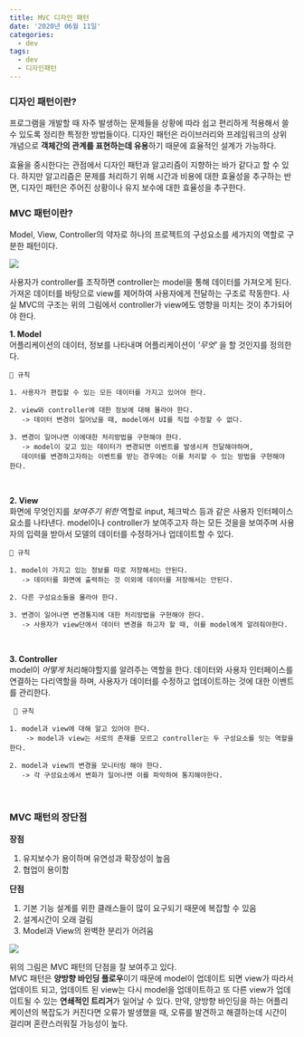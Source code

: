 ```yaml
---
title: MVC 디자인 패턴
date: '2020년 06월 11일'
categories:
  - dev
tags:
  - dev
  - 디자인패턴
---
```


### 디자인 패턴이란?
프로그램을 개발할 때 자주 발생하는 문제들을 상황에 따라 쉽고 편리하게 적용해서 쓸 수 있도록 정리한 특정한 방법들이다. 디자인 패턴은 라이브러리와 프레임워크의 상위 개념으로 **객체간의 관계를 표현하는데 유용**하기 때문에 효율적인 설계가 가능하다. 

효율을 중시한다는 관점에서 디자인 패턴과 알고리즘이 지향하는 바가 같다고 할 수 있다. 하지만 알고리즘은 문제를 처리하기 위해 시간과 비용에 대한 효율성을 추구하는 반면, 디자인 패턴은 주어진 상황이나 유지 보수에 대한 효율성을 추구한다. 


### MVC 패턴이란?
Model, View, Controller의 약자로 하나의 프로젝트의 구성요소를 세가지의 역할로 구분한 패턴이다. 

![](https://mblogthumb-phinf.pstatic.net/MjAxNzAzMjVfMjIg/MDAxNDkwNDM4ODMzNjI2.nzDNB5K0LuyP4joE2C4rIbL5Ue2F3at7wiI6ZpuTJN0g.WZ6V-WHZygLYW2WSdzcs7uAiAWgAJe3_H0XdkYKkutkg.PNG.jhc9639/1262.png?type=w800)

사용자가 controller를 조작하면 controller는 model을 통해 데이터를 가져오게 된다. 가져온 데이터를 바탕으로 view를 제어하여 사용자에게 전달하는 구조로 작동한다. 사실 MVC의 구조는 위의 그림에서 controller가 view에도 영향을 미치는 것이 추가되어야 한다. 

**1. Model**
<br />
어플리케이션의 데이터, 정보를 나타내며 어플리케이션이 *'무엇'* 을 할 것인지를 정의한다. 

    📌 규칙 

	1. 사용자가 편집할 수 있는 모든 데이터를 가지고 있어야 한다. 

    2. view와 controller에 대한 정보에 대해 몰라야 한다. 
       -> 데이터 변경이 일어났을 때, model에서 UI를 직접 수정할 수 없다. 

    3. 변경이 일어나면 이에대한 처리방법을 구현해야 한다.
       -> model이 갖고 있는 데이터가 변경되면 이벤트를 발생시켜 전달해야하며, 
       데이터를 변경하고자하는 이벤트를 받는 경우에는 이를 처리할 수 있는 방법을 구현해야 한다. 
  
<br />

**2. View**
<br />
화면에 무엇인지를 *보여주기 위한* 역할로 input, 체크박스 등과 같은 사용자 인터페이스 요소를 나타낸다. model이나 controller가 보여주고자 하는 모든 것을을 보여주며 사용자의 입력을 받아서 모델의 데이터를 수정하거나 업데이트할 수 있다. 

    📌 규칙 

	1. model이 가지고 있는 정보를 따로 저장해서는 안된다.
       -> 데이터를 화면에 출력하는 것 이외에 데이터를 저장해서는 안된다.

    2. 다른 구성요소들을 몰라야 한다.

    3. 변경이 일어나면 변경통지에 대한 처리방법을 구현해야 한다.
       -> 사용자가 view단에서 데이터 변경을 하고자 할 때, 이를 model에게 알려줘야한다.

<br />

**3. Controller**
<br />
model이 *어떻게* 처리해야할지를 알려주는 역할을 한다. 데이터와 사용자 인터페이스를 연결하는 다리역할을 하며, 사용자가 데이터를 수정하고 업데이트하는 것에 대한 이벤트를 관리한다.

     📌 규칙 

    1. model과 view에 대해 알고 있어야 한다.
        -> model과 view는 서로의 존재를 모르고 controller는 두 구성요소를 잇는 역할을 한다.
    
    2. model과 view의 변경을 모니터링 해야 한다.
       -> 각 구성요소에서 변화가 일어나면 이를 파악하여 통지해야한다.


<br />

### MVC 패턴의 장단점

**장점**
1. 유지보수가 용이하며 유연성과 확장성이 높음
2. 협업이 용이함

**단점**
1. 기본 기능 설계를 위한 클래스들이 많이 요구되기 때문에 복잡할 수 있음
2. 설계시간이 오래 걸림
3. Model과 View의 완벽한 분리가 어려움

![](https://media.vlpt.us/images/shaqok/post/261be609-c49d-4f3a-82ae-d81c3cd9d96d/image.png)

위의 그림은 MVC 패턴의 단점을 잘 보여주고 있다. 
<br />
MVC 패턴은 **양방향 바인딩 플로우**이기 때문에 model이 업데이트 되면 view가 따라서 업데이트 되고, 업데이트 된 view는 다시 model을 업데이트하고 또 다른 view가 업데이트될 수 있는 **연쇄적인 트리거**가 일어날 수 있다. 만약, 양방향 바인딩을 하는 어플리케이션의 복잡도가 커진다면 오류가 발생했을 때, 오류를 발견하고 해결하는데 시간이 걸리며 혼란스러워질 가능성이 높다. 

